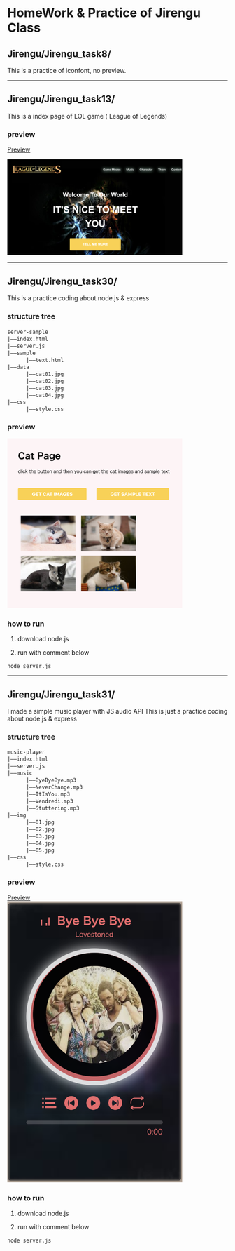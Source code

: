 # HomeWork & Practice of Jirengu Class

## Jirengu/Jirengu_task8/
This is a practice of iconfont, no preview.

***

## Jirengu/Jirengu_task13/
This is a index page of LOL game ( League of Legends)

### preview
[Preview](https://kisky3.github.io/Jirengu/Jirengu_task13/index)

<img src="./preview_image/task_13.png" style="width:400px">

***

## Jirengu/Jirengu_task30/
This is a practice coding about node.js & express

### structure tree

```
server-sample
|——index.html
|——server.js
|——sample
      |——text.html
|——data
      |——cat01.jpg
      |——cat02.jpg
      |——cat03.jpg
      |——cat04.jpg
|——css
      |——style.css
```

### preview
<img src="./preview_image/task_30.png" style="width:400px">

### how to run
1. download node.js

2. run with comment below
```
node server.js
```

***
## Jirengu/Jirengu_task31/
I made a simple music player with JS audio API
This is just a practice coding about node.js & express

### structure tree
```
music-player
|——index.html
|——server.js
|——music
      |——ByeByeBye.mp3
      |——NeverChange.mp3
      |——ItIsYou.mp3
      |——Vendredi.mp3
      |——Stuttering.mp3
|——img
      |——01.jpg
      |——02.jpg
      |——03.jpg
      |——04.jpg
      |——05.jpg
|——css
      |——style.css
```

### preview
[Preview](https://kisky3.github.io/Jirengu/Jirengu_task31/music-player/index.html)
<br>
<img src="./preview_image/task_31.png" style="width:400px">

### how to run
1. download node.js

2. run with comment below
```
node server.js
```
